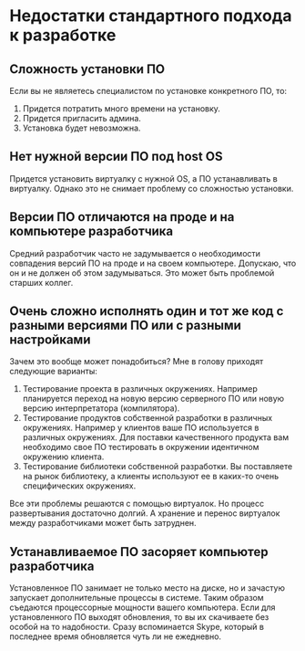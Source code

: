 # Недостатки стандартного подхода к разработке

## Сложность установки ПО
Если вы не являетесь специалистом по установке конкретного ПО, то:
1. Придется потратить много времени на установку.
1. Придется пригласить админа.
1. Установка будет невозможна.

## Нет нужной версии ПО под host OS
Придется установить виртуалку с нужной OS, а ПО устанавливать в виртуалку. Однако это не снимает проблему со сложностью установки.

## Версии ПО отличаются на проде и на компьютере разработчика
Средний разработчик часто не задумывается о необходимости совпадения версий ПО на проде и на своем компьютере. Допускаю, что он и не должен об этом задумываться. Это может быть проблемой старших коллег.

## Очень сложно исполнять один и тот же код с разными версиями ПО или с разными настройками
Зачем это вообще может понадобиться?
Мне в голову приходят следующие варианты:
1. Тестирование проекта в различных окружениях. Например планируется переход на новую версию серверного ПО или новую версию интерпретатора (компилятора).
1. Тестирование продуктов собственной разработки в различных окружениях. Например у клиентов ваше ПО используется в различных окружениях. Для поставки качественного продукта вам необходимо свое ПО тестировать в окружении идентичном окружению клиента.
1. Тестирование библиотеки собственной разработки. Вы поставляете на рынок библиотеку, а клиенты используют ее в каких-то очень специфических окружениях.

Все эти проблемы решаются с помощью виртуалок. Но процесс развертывания достаточно долгий. А хранение и перенос виртуалок между разработчиками может быть затруднен.

## Устанавливаемое ПО засоряет компьютер разработчика
Установленное ПО занимает не только место на диске, но и зачастую запускает дополнительные процессы в системе. Таким образом съедаются процессорные мощности вашего компьютера.
Если для установленного ПО выходят обновления, то вы их скачиваете без особой на то надобности. Сразу вспоминается Skype, который в последнее время обновляется чуть ли не ежедневно.
